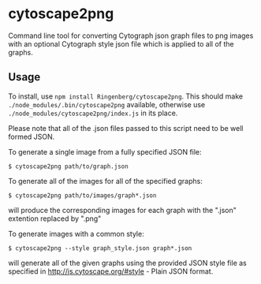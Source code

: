 # cytoscape2png
Command line tool for converting Cytograph json graph files to png images
with an optional Cytograph style json file which is applied to all of the
graphs.

## Usage
To install, use `npm install Ringenberg/cytoscape2png`.
This should make `./node_modules/.bin/cytoscape2png` available,
otherwise use `./node_modules/cytoscape2png/index.js` in its place.

Please note that all of the .json files passed to this script need to be well formed JSON.

To generate a single image from a fully specified JSON file:
```shell
$ cytoscape2png path/to/graph.json
```

To generate all of the images for all of the specified graphs:
```shell
$ cytoscape2png path/to/images/graph*.json
```
will produce the corresponding images for each graph with the ".json" extention replaced by ".png"

To generate images with a common style:
```shell
$ cytoscape2png --style graph_style.json graph*.json
```
will generate all of the given graphs using the provided JSON style file
as specified in http://js.cytoscape.org/#style - Plain JSON format.
